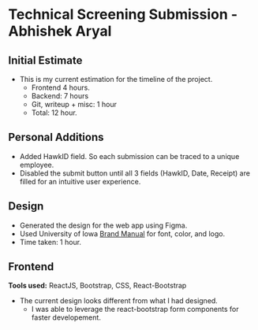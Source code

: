 # Technical Screening Submission - Abhishek Aryal

## Initial Estimate

- This is my current estimation for the timeline of the project.
  - Frontend 4 hours.
  - Backend: 7 hours
  - Git, writeup + misc: 1 hour
  - Total: 12 hour.

## Personal Additions

- Added HawkID field. So each submission can be traced to a unique employee.
- Disabled the submit button until all 3 fields (HawkID, Date, Receipt) are filled for an intuitive user experience.

## Design

- Generated the design for the web app using Figma.
- Used University of Iowa [Brand Manual](https://brand.uiowa.edu/color) for font, color, and logo.
- Time taken: 1 hour.

## Frontend

**Tools used:** ReactJS, Bootstrap, CSS, React-Bootstrap

- The current design looks different from what I had designed.
  - I was able to leverage the react-bootstrap form components for faster developement.
